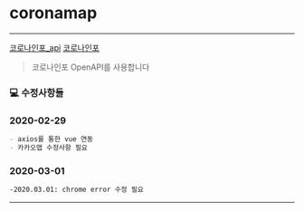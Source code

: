 # coronamap


-----

[코로나인포_api](https://api.coronas.info/)
[코로나인포](https://coronas.info/)

>코로나인포 OpenAPI를 사용합니다

### 💻 수정사항들

### 2020-02-29
```md
- axios를 통한 vue 연동  
- 카카오맵 수정사항 필요
```  

### 2020-03-01

```md
-2020.03.01: chrome error 수정 필요
```
-----



